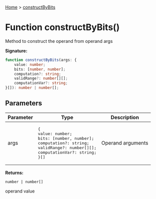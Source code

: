 [Home](../index.md) &gt; [constructByBits](./constructbybits_1.md)

# Function constructByBits()

Method to construct the operand from operand args

<b>Signature:</b>

```typescript
function constructByBits(args: {
    value: number;
    bits: [number, number];
    computation?: string;
    validRange?: number[][];
    computationVar?: string;
}[]): number | number[];
```

## Parameters

|  Parameter | Type | Description |
|  --- | --- | --- |
|  args | <pre>{&#010;    value: number;&#010;    bits: [number, number];&#010;    computation?: string;&#010;    validRange?: number[][];&#010;    computationVar?: string;&#010;}[]</pre> | Operand arguments |

<b>Returns:</b>

`number | number[]`

operand value

